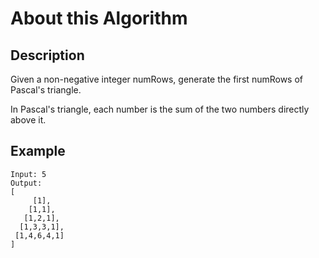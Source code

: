 # About this Algorithm

## Description
Given a non-negative integer numRows, generate the first numRows of Pascal's triangle.

In Pascal's triangle, each number is the sum of the two numbers directly above it.

## Example
```text
Input: 5
Output:
[
     [1],
    [1,1],
   [1,2,1],
  [1,3,3,1],
 [1,4,6,4,1]
]
```
